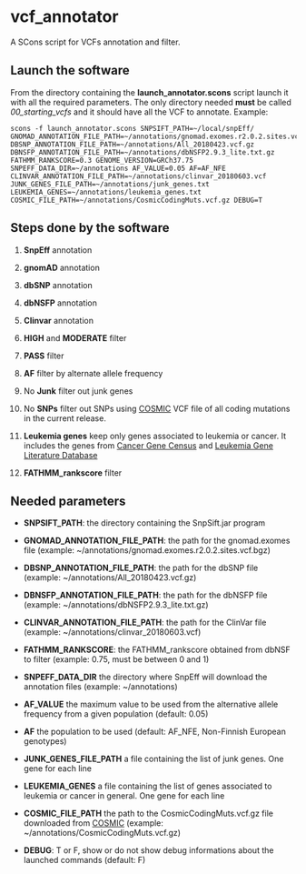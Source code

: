 # vcf_annotator

A SCons script for VCFs annotation and filter.

## Launch the software

From the directory containing the **launch_annotator.scons** script launch it with all the required parameters. The only directory needed **must** be called *00_starting_vcfs* and it should have all the VCF to annotate.
Example:

```
scons -f launch_annotator.scons SNPSIFT_PATH=~/local/snpEff/ GNOMAD_ANNOTATION_FILE_PATH=~/annotations/gnomad.exomes.r2.0.2.sites.vcf.bgz DBSNP_ANNOTATION_FILE_PATH=~/annotations/All_20180423.vcf.gz DBNSFP_ANNOTATION_FILE_PATH=~/annotations/dbNSFP2.9.3_lite.txt.gz   FATHMM_RANKSCORE=0.3 GENOME_VERSION=GRCh37.75 SNPEFF_DATA_DIR=~/annotations AF_VALUE=0.05 AF=AF_NFE  CLINVAR_ANNOTATION_FILE_PATH=~/annotations/clinvar_20180603.vcf JUNK_GENES_FILE_PATH=~/annotations/junk_genes.txt LEUKEMIA_GENES=~/annotations/leukemia_genes.txt COSMIC_FILE_PATH=~/annotations/CosmicCodingMuts.vcf.gz DEBUG=T
```

## Steps done by the software

1. **SnpEff** annotation 

2. **gnomAD** annotation

3. **dbSNP** annotation

4. **dbNSFP** annotation

5. **Clinvar** annotation

6. **HIGH** and **MODERATE** filter

7. **PASS** filter

8. **AF** filter by alternate allele frequency

9. No **Junk** filter out junk genes

10. No **SNPs** filter out SNPs using [COSMIC](https://cancer.sanger.ac.uk/cosmic) VCF file of all coding mutations in the current release.

11. **Leukemia genes** keep only genes associated to leukemia or cancer. It includes the genes from [Cancer Gene Census](https://cancer.sanger.ac.uk/census#cl_search) and [Leukemia Gene Literature Database](http://soft.bioinfo-minzhao.org/lgl/)

12. **FATHMM_rankscore** filter


## Needed parameters

- **SNPSIFT_PATH**: the directory containing the SnpSift.jar program

- **GNOMAD_ANNOTATION_FILE_PATH**: the path for the gnomad.exomes file (example: ~/annotations/gnomad.exomes.r2.0.2.sites.vcf.bgz)

- **DBSNP_ANNOTATION_FILE_PATH**: the path for the dbSNP file (example: ~/annotations/All_20180423.vcf.gz)

- **DBNSFP_ANNOTATION_FILE_PATH**: the path for the dbNSFP file (example: ~/annotations/dbNSFP2.9.3_lite.txt.gz)

- **CLINVAR_ANNOTATION_FILE_PATH**: the path for the ClinVar file (example: ~/annotations/clinvar_20180603.vcf)

- **FATHMM_RANKSCORE**: the FATHMM_rankscore obtained from dbNSF to filter (example: 0.75, must be between 0 and 1)

- **SNPEFF_DATA_DIR** the directory where SnpEff will download the annotation files (example: ~/annotations)

-  **AF_VALUE** the maximum value to be used from the alternative allele frequency from a given population (default: 0.05)

- **AF** the population to be used (default: AF_NFE, Non-Finnish European genotypes)

- **JUNK_GENES_FILE_PATH** a file containing the list of junk genes. One gene for each line

- **LEUKEMIA_GENES** a file containing the list of genes associated to leukemia or cancer in general. One gene for each line

- **COSMIC_FILE_PATH** the path to the CosmicCodingMuts.vcf.gz file downloaded from [COSMIC](https://cancer.sanger.ac.uk/cosmic) (example: ~/annotations/CosmicCodingMuts.vcf.gz)

- **DEBUG**: T or F, show or do not show debug informations about the launched commands (default: F)
